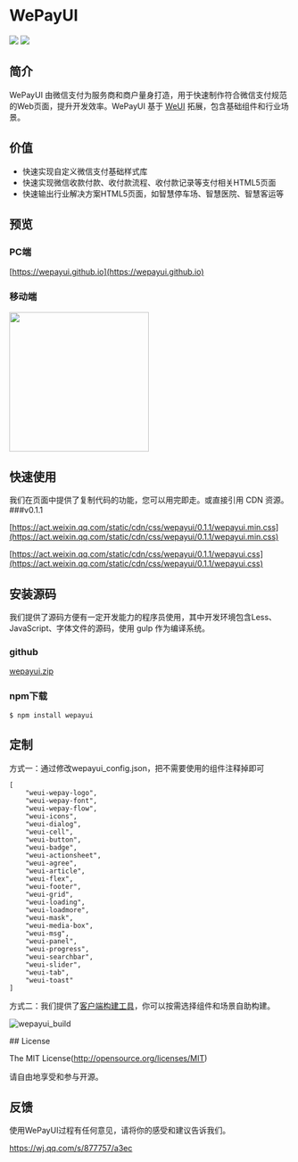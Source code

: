 # WePayUI
<p>
<a href="https://www.npmjs.com/package/wepayui"><img src="https://img.shields.io/badge/npm-v0.1.1-blue.svg"></a>
<a href="https://github.com/wepayui/wepayui"><img src="https://img.shields.io/badge/github-wepayui-green.svg"></a>
</p>

## 简介
WePayUI 由微信支付为服务商和商户量身打造，用于快速制作符合微信支付规范的Web页面，提升开发效率。WePayUI 基于 <a href="https://github.com/weui/weui" target="_blank">WeUI</a> 拓展，包含基础组件和行业场景。

## 价值

<ul>
<li>快速实现自定义微信支付基础样式库</li>
<li>快速实现微信收款付款、收付款流程、收付款记录等支付相关HTML5页面</li>
<li>快速输出行业解决方案HTML5页面，如智慧停车场、智慧医院、智慧客运等</li>
</ul>

## 预览
### PC端
[https://wepayui.github.io](https://wepayui.github.io)

### 移动端
<img width="250" height="250" src="https://wepayui.github.io/img/code.png">

## 快速使用
我们在页面中提供了复制代码的功能，您可以用完即走。或直接引用 CDN 资源。
###v0.1.1

[https://act.weixin.qq.com/static/cdn/css/wepayui/0.1.1/wepayui.min.css](https://act.weixin.qq.com/static/cdn/css/wepayui/0.1.1/wepayui.min.css)

[https://act.weixin.qq.com/static/cdn/css/wepayui/0.1.1/wepayui.css](https://act.weixin.qq.com/static/cdn/css/wepayui/0.1.1/wepayui.css)

## 安装源码

我们提供了源码方便有一定开发能力的程序员使用，其中开发环境包含Less、JavaScript、字体文件的源码，使用 gulp 作为编译系统。
### github
[wepayui.zip](https://github.com/wepayui/wepayui/archive/master.zip)

### npm下载
<pre>
<code>$ npm install wepayui</code>
</pre>

## 定制

方式一：通过修改wepayui_config.json，把不需要使用的组件注释掉即可
<pre><code>[
    "weui-wepay-logo", 
    "weui-wepay-font", 
    "weui-wepay-flow", 
    "weui-icons", 
    "weui-dialog", 
    "weui-cell", 
    "weui-button", 
    "weui-badge", 
    "weui-actionsheet", 
    "weui-agree", 
    "weui-article", 
    "weui-flex", 
    "weui-footer", 
    "weui-grid", 
    "weui-loading", 
    "weui-loadmore", 
    "weui-mask", 
    "weui-media-box", 
    "weui-msg", 
    "weui-panel", 
    "weui-progress", 
    "weui-searchbar", 
    "weui-slider", 
    "weui-tab", 
    "weui-toast"
]</code></pre>

方式二：我们提供了<a href="https://github.com/wepayui/wepayui_build_tool" target="_blank">客户端构建工具<a>，你可以按需选择组件和场景自助构建。
<p>
    <img src="https://wepayui.github.io/img/wepayui_build.gif" alt="wepayui_build" class="wepayui-build-show">
</p>
## License

The MIT License(http://opensource.org/licenses/MIT)

请自由地享受和参与开源。
## 反馈

使用WePayUI过程有任何意见，请将你的感受和建议告诉我们。
<p>
    <a href="https://wj.qq.com/s/877757/a3ec" target="_blank">https://wj.qq.com/s/877757/a3ec</a>
</p>

